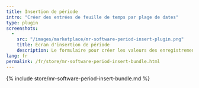 ```yaml
---
title: Insertion de période
intro: "Créer des entrées de feuille de temps par plage de dates"
type: plugin
screenshots:
  - 
    src: "/images/marketplace/mr-software-period-insert-plugin.png"
    title: Écran d'insertion de période 
    description: Le formulaire pour créer les valeurs des enregistrements qui seront insérés 
lang: fr
permalink: /fr/store/mr-software-period-insert-bundle.html
---
```


{% include store/mr-software-period-insert-bundle.md %}
